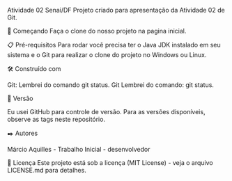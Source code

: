 Atividade 02 Senai/DF
Projeto criado para apresentação da Atividade 02 de Git.

🚀 Começando
Faça o clone do nosso projeto na pagina inicial.

📋 Pré-requisitos
Para rodar você precisa ter o Java JDK instalado em seu sistema e o Git para realizar o clone do projeto no Windows ou Linux.

🛠️ Construído com

Git: Lembrei do comando git status.
Git Lembrei do comando: git status.

📌 Versão

Eu usei GitHub para controle de versão. Para as versões disponíveis, observe as tags neste repositório.

✒️ Autores

Márcio Aquilles - Trabalho Inicial - desenvolvedor

📄 Licença
Este projeto está sob a licença (MIT License) - veja o arquivo LICENSE.md para detalhes.

